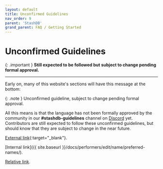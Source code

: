 ```yaml
---
layout: default
title: Unconfirmed Guidelines
nav_order: 9
parent: 'StashDB'
grand_parent: FAQ / Getting Started
---
```


# Unconfirmed Guidelines

{: .important }
**Still expected to be followed but subject to change pending formal approval.**

---

Early on, many of this website's sections will have this message at the bottom:

{: .note }
Unconfirmed guideline, subject to change pending formal approval.

All this means is that the language has not been formally approved by the community in our **#stashdb-guidelines** channel on [Discord](#joining-our-discord) yet. Contributors are still expected to follow these unconfirmed guidelines, but should know that they are subject to change in the near future.

[External link](https://stashdb.org/performers/fbd10ce7-3209-4788-b84f-3a2ec1b19326){:target="_blank"}.

[Internal link]({{ site.baseurl }}/docs/performers/edit/name/preferred-names/).

[Relative link](../jav-names/).
